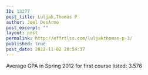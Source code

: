 ```yaml
---
ID: 13277
post_title: Luljak,Thomas P
author: Joel DesArmo
post_excerpt: ""
layout: post
permalink: http://effrtlss.com/luljakthomas-p-3/
published: true
post_date: 2012-11-02 20:54:37
---
```

<p>Average GPA in Spring 2012 for first course listed: 3.576</p>